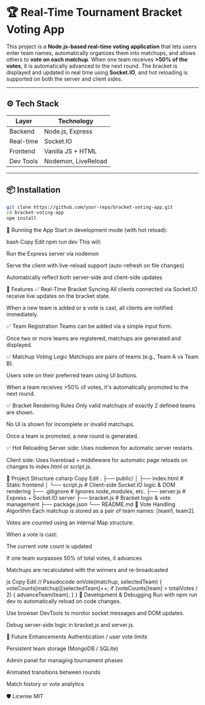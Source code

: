 # 🏆 Real-Time Tournament Bracket Voting App

This project is a **Node.js-based real-time voting application** that lets users enter team names, automatically organizes them into matchups, and allows others to **vote on each matchup**. When one team receives **>50% of the votes**, it is automatically advanced to the next round. The bracket is displayed and updated in real time using **Socket.IO**, and hot reloading is supported on both the server and client sides.

---

## ⚙️ Tech Stack

| Layer         | Technology        |
|---------------|-------------------|
| Backend       | Node.js, Express  |
| Real-time     | Socket.IO         |
| Frontend      | Vanilla JS + HTML |
| Dev Tools     | Nodemon, LiveReload |

---

## 📦 Installation

```bash
git clone https://github.com/your-repo/bracket-voting-app.git
cd bracket-voting-app
npm install
```

🚀 Running the App
Start in development mode (with hot reload):

bash
Copy
Edit
npm run dev
This will:

Run the Express server via nodemon

Serve the client with live-reload support (auto-refresh on file changes)

Automatically reflect both server-side and client-side updates

🧠 Features
✅ Real-Time Bracket Syncing
All clients connected via Socket.IO receive live updates on the bracket state.

When a new team is added or a vote is cast, all clients are notified immediately.

✅ Team Registration
Teams can be added via a simple input form.

Once two or more teams are registered, matchups are generated and displayed.

✅ Matchup Voting Logic
Matchups are pairs of teams (e.g., Team A vs Team B).

Users vote on their preferred team using UI buttons.

When a team receives >50% of votes, it's automatically promoted to the next round.

✅ Bracket Rendering Rules
Only valid matchups of exactly 2 defined teams are shown.

No UI is shown for incomplete or invalid matchups.

Once a team is promoted, a new round is generated.

✅ Hot Reloading
Server side: Uses nodemon for automatic server restarts.

Client side: Uses livereload + middleware for automatic page reloads on changes to index.html or script.js.

📁 Project Structure
csharp
Copy
Edit
.
├── public/
│   ├── index.html       # Static frontend
│   └── script.js        # Client-side Socket.IO logic & DOM rendering
├── .gitignore           # Ignores node_modules, etc.
├── server.js            # Express + Socket.IO server
├── bracket.js           # Bracket logic & vote management
├── package.json
└── README.md
🔄 Vote Handling Algorithm
Each matchup is stored as a pair of team names: [team1, team2].

Votes are counted using an internal Map structure.

When a vote is cast:

The current vote count is updated

If one team surpasses 50% of total votes, it advances

Matchups are recalculated with the winners and re-broadcasted

js
Copy
Edit
// Pseudocode
onVote(matchup, selectedTeam) {
  voteCounts[matchup][selectedTeam]++;
  if (voteCounts[team] > totalVotes / 2) {
    advanceTeam(team);
  }
}
🧪 Development & Debugging
Run with npm run dev to automatically reload on code changes.

Use browser DevTools to monitor socket messages and DOM updates.

Debug server-side logic in bracket.js and server.js.

🚧 Future Enhancements
Authentication / user vote limits

Persistent team storage (MongoDB / SQLite)

Admin panel for managing tournament phases

Animated transitions between rounds

Match history or vote analytics

🛡 License
MIT
